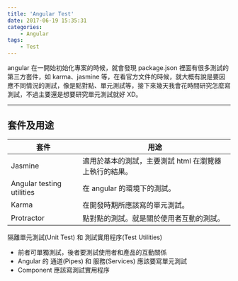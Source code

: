 ```yaml
---
title: 'Angular Test'
date: 2017-06-19 15:35:31
categories: 
    - Angular
tags:
    - Test
---
```


angular 在一開始初始化專案的時候，就會發現 package.json 裡面有很多測試的第三方套件，如 karma、jasmine 等，在看官方文件的時候，就大概有說是要因應不同情況的測試，像是點對點、單元測試等，接下來幾天我會花時間研究怎麼寫測試，不過主要還是想要研究單元測試就好 XD。

<!--more-->

---

## 套件及用途

| 套件                      | 用途                                                |
|---------------------------|----------------------------------------------------|
| Jasmine                   | 適用於基本的測試，主要測試 html 在瀏覽器上執行的結果。  |
| Angular testing utilities | 在 angular 的環境下的測試。                          |
| Karma                     | 在開發時期所應該寫的單元測試。                        |
| Protractor                | 點對點的測試。就是關於使用者互動的測試。               |

隔離單元測試(Unit Test) 和 測試實用程序(Test Utilities)
- 前者可單獨測試，後者要測試使用者和產品的互動關係
- Angular 的 通道(Pipes) 和 服務(Services) 應該要寫單元測試
- Component 應該寫測試實用程序